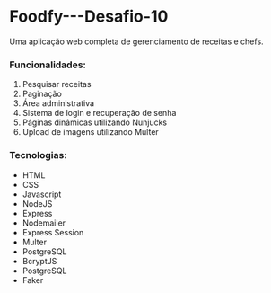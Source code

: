 # Foodfy---Desafio-10

<p>Uma aplicação web completa de gerenciamento de receitas e chefs.</p> 

<h3>Funcionalidades:</h3>

1. Pesquisar receitas
2. Paginação
3. Área administrativa
4. Sistema de login e recuperação de senha
5. Páginas dinâmicas utilizando Nunjucks
6. Upload de imagens utilizando Multer

<h3>Tecnologias:</h3>

<ul>
  <li>HTML</li>
  <li>CSS</li>
  <li>Javascript</li>
  <li>NodeJS</li>
  <li>Express</li>
  <li>Nodemailer</li>
  <li>Express Session</li>
  <li>Multer</li>
  <li>PostgreSQL</li>
  <li>BcryptJS</li>
  <li>PostgreSQL</li>
  <li>Faker</li>
</ul>
